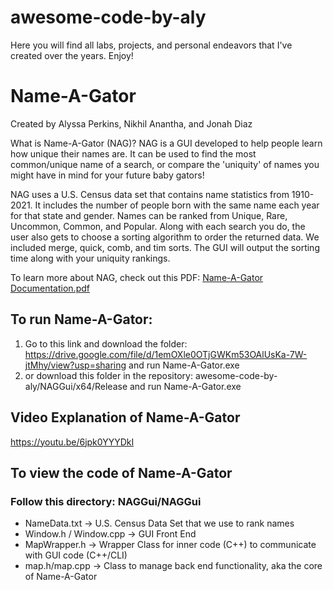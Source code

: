 # awesome-code-by-aly
Here you will find all labs, projects, and personal endeavors that I've created over the years.  Enjoy!

# Name-A-Gator
Created by Alyssa Perkins, Nikhil Anantha, and Jonah Diaz

What is Name-A-Gator (NAG)?  NAG is a GUI developed to help people learn how unique their names are.  It can be used to find the most common/unique name of a search, or compare the 'uniquity' of names you might have in mind for your future baby gators!

NAG uses a U.S. Census data set that contains name statistics from 1910-2021.  It includes the number of people born with the same name each year for that state and gender.  Names can be ranked from Unique, Rare, Uncommon, Common, and Popular.  Along with each search you do, the user also gets to choose a sorting algorithm to order the returned data.  We included merge, quick, comb, and tim sorts.  The GUI will output the sorting time along with your uniquity rankings.

To learn more about NAG, check out this PDF: [Name-A-Gator Documentation.pdf](https://github.com/alyssaperkins/awesome-code-by-aly/files/12303741/Name-A-Gator.Documentation.pdf)

## To run Name-A-Gator:
1. Go to this link and download the folder: https://drive.google.com/file/d/1emOXle0OTjGWKm53OAlUsKa-7W-jtMhy/view?usp=sharing and run Name-A-Gator.exe
2. or download this folder in the repository: awesome-code-by-aly/NAGGui/x64/Release and run Name-A-Gator.exe

## Video Explanation of Name-A-Gator
https://youtu.be/6jpk0YYYDkI 

## To view the code of Name-A-Gator
### Follow this directory: NAGGui/NAGGui
- NameData.txt -> U.S. Census Data Set that we use to rank names
- Window.h / Window.cpp -> GUI Front End
- MapWrapper.h -> Wrapper Class for inner code (C++) to communicate with GUI code (C++/CLI)
- map.h/map.cpp -> Class to manage back end functionality, aka the core of Name-A-Gator

